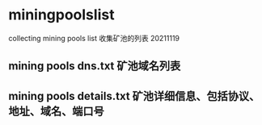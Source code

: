 # miningpoolslist
collecting mining pools list
收集矿池的列表 20211119
## mining pools dns.txt      矿池域名列表
## mining pools details.txt  矿池详细信息、包括协议、地址、域名、端口号
